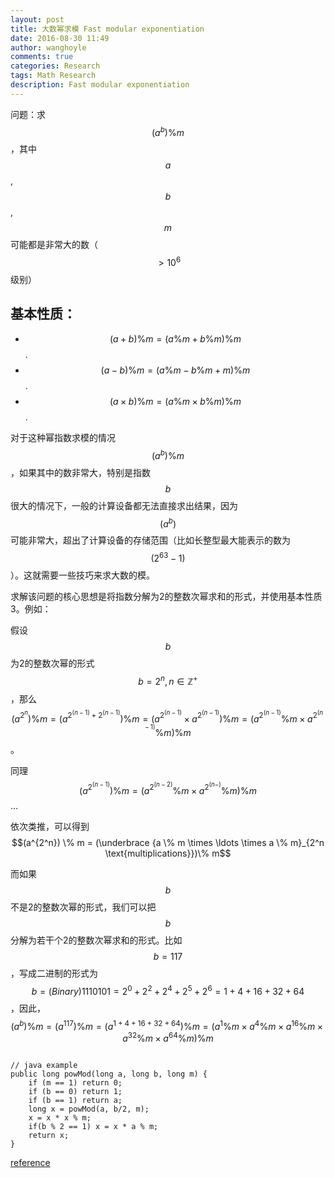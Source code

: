 ```yaml
---
layout: post
title: 大数幂求模 Fast modular exponentiation
date: 2016-08-30 11:49
author: wanghoyle
comments: true
categories: Research
tags: Math Research
description: Fast modular exponentiation
---
```

问题：求$$({a^b})\% m$$，其中$$a$$,$$b$$,$$m$$可能都是非常大的数（$$>{10^6}$$级别）

## 基本性质：
- $$(a + b)\% m = (a\% m + b\% m)\% m$$.
- $$(a - b)\% m = (a\% m - b\% m + m)\% m$$.
- $$(a \times b)\% m = (a\% m \times b\% m)\% m$$.

对于这种幂指数求模的情况$$({a^b})\% m$$，如果其中的数非常大，特别是指数$$b$$很大的情况下，一般的计算设备都无法直接求出结果，因为$$({a^b})$$可能非常大，超出了计算设备的存储范围（比如长整型最大能表示的数为$$({2^63-1})$$）。这就需要一些技巧来求大数的模。

求解该问题的核心思想是将指数分解为2的整数次幂求和的形式，并使用基本性质3。例如：

假设$$b$$为2的整数次幂的形式$$b = {2^n},n \in {\mathbb{Z}^ + }$$，那么$$(a^{2^n}) \% m = (a^{2^{(n-1)}+2^{(n-1)}}) \% m = (a^{2^{(n-1)}} \times a^{2^{(n-1)}}) \% m = (a^{2^{(n-1)}} \% m \times a^{2^{(n-1)}} \% m) \% m$$。

同理$$(a^{2^{(n-1)}}) \% m = (a^{2^{(n-2)}} \% m \times a^{2^{(n-)}} \% m) \% m$$
...

依次类推，可以得到$$(a^{2^n}) \% m = (\underbrace {a \% m \times \ldots \times a \% m}_{2^n \text{multiplications}})\% m$$

而如果$$b$$不是2的整数次幂的形式，我们可以把$$b$$分解为若干个2的整数次幂求和的形式。比如$$b = 117$$，写成二进制的形式为$$b = (Binary)1110101 = {2^0} + {2^2} + {2^4} + {2^5} + {2^6} = 1 + 4 + 16 + 32 + 64$$，因此，$$({a^b})\% m = ({a^{117}})\% m = ({a^{1 + 4 + 16 + 32 + 64}})\% m = ({a^1}\% m \times {a^4}\% m \times {a^{16}}\% m \times {a^{32}}\% m \times {a^{64}}\% m)\% m$$

<pre><code class="java">
// java example
public long powMod(long a, long b, long m) {
    if (m == 1) return 0;
    if (b == 0) return 1;
    if (b == 1) return a;
    long x = powMod(a, b/2, m);
    x = x * x % m;
    if(b % 2 == 1) x = x * a % m;
    return x;
}
</code></pre>

[reference](https://www.khanacademy.org/computing/computer-science/cryptography/modarithmetic/a/fast-modular-exponentiation)
